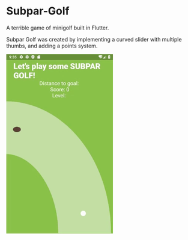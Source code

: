 # Subpar-Golf
A terrible game of minigolf built in Flutter. 

Subpar Golf was created by implementing a curved slider with multiple thumbs, and adding a points system. 

![](full_curved_slider/subpar_golf.gif)



